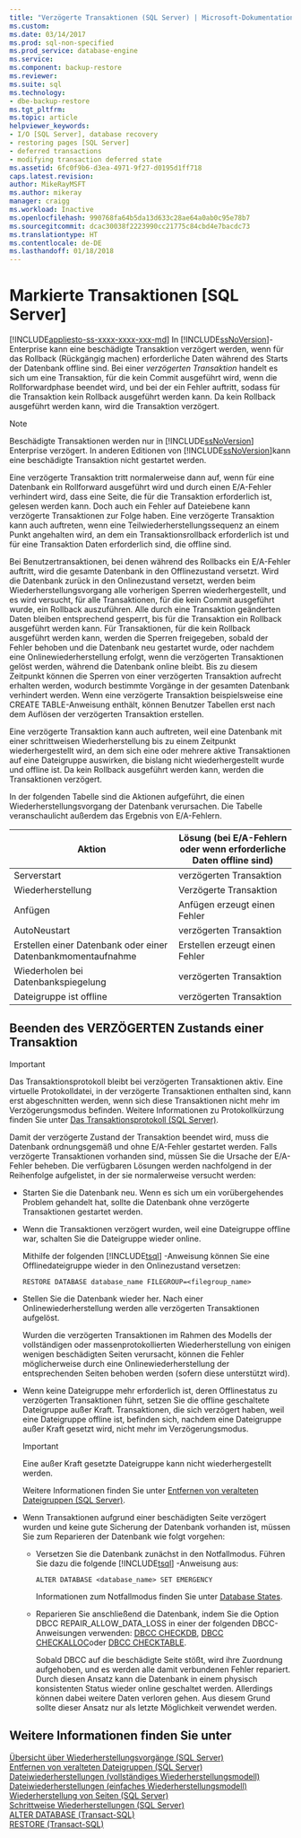 ```yaml
---
title: "Verzögerte Transaktionen (SQL Server) | Microsoft-Dokumentation"
ms.custom: 
ms.date: 03/14/2017
ms.prod: sql-non-specified
ms.prod_service: database-engine
ms.service: 
ms.component: backup-restore
ms.reviewer: 
ms.suite: sql
ms.technology:
- dbe-backup-restore
ms.tgt_pltfrm: 
ms.topic: article
helpviewer_keywords:
- I/O [SQL Server], database recovery
- restoring pages [SQL Server]
- deferred transactions
- modifying transaction deferred state
ms.assetid: 6fc0f9b6-d3ea-4971-9f27-d0195d1ff718
caps.latest.revision: 
author: MikeRayMSFT
ms.author: mikeray
manager: craigg
ms.workload: Inactive
ms.openlocfilehash: 990768fa64b5da13d633c28ae64a0ab0c95e78b7
ms.sourcegitcommit: dcac30038f2223990cc21775c84cbd4e7bacdc73
ms.translationtype: HT
ms.contentlocale: de-DE
ms.lasthandoff: 01/18/2018
---
```

# <a name="deferred-transactions-sql-server"></a>Markierte Transaktionen [SQL Server]
[!INCLUDE[appliesto-ss-xxxx-xxxx-xxx-md](../../includes/appliesto-ss-xxxx-xxxx-xxx-md.md)] In [!INCLUDE[ssNoVersion](../../includes/ssnoversion-md.md)]-Enterprise kann eine beschädigte Transaktion verzögert werden, wenn für das Rollback (Rückgängig machen) erforderliche Daten während des Starts der Datenbank offline sind. Bei einer *verzögerten Transaktion* handelt es sich um eine Transaktion, für die kein Commit ausgeführt wird, wenn die Rollforwardphase beendet wird, und bei der ein Fehler auftritt, sodass für die Transaktion kein Rollback ausgeführt werden kann. Da kein Rollback ausgeführt werden kann, wird die Transaktion verzögert.  
  
> [!NOTE]  
>  Beschädigte Transaktionen werden nur in [!INCLUDE[ssNoVersion](../../includes/ssnoversion-md.md)] Enterprise verzögert. In anderen Editionen von [!INCLUDE[ssNoVersion](../../includes/ssnoversion-md.md)]kann eine beschädigte Transaktion nicht gestartet werden.  
  
 Eine verzögerte Transaktion tritt normalerweise dann auf, wenn für eine Datenbank ein Rollforward ausgeführt wird und durch einen E/A-Fehler verhindert wird, dass eine Seite, die für die Transaktion erforderlich ist, gelesen werden kann. Doch auch ein Fehler auf Dateiebene kann verzögerte Transaktionen zur Folge haben. Eine verzögerte Transaktion kann auch auftreten, wenn eine Teilwiederherstellungssequenz an einem Punkt angehalten wird, an dem ein Transaktionsrollback erforderlich ist und für eine Transaktion Daten erforderlich sind, die offline sind.  
  
 Bei Benutzertransaktionen, bei denen während des Rollbacks ein E/A-Fehler auftritt, wird die gesamte Datenbank in den Offlinezustand versetzt. Wird die Datenbank zurück in den Onlinezustand versetzt, werden beim Wiederherstellungsvorgang alle vorherigen Sperren wiederhergestellt, und es wird versucht, für alle Transaktionen, für die kein Commit ausgeführt wurde, ein Rollback auszuführen. Alle durch eine Transaktion geänderten Daten bleiben entsprechend gesperrt, bis für die Transaktion ein Rollback ausgeführt werden kann. Für Transaktionen, für die kein Rollback ausgeführt werden kann, werden die Sperren freigegeben, sobald der Fehler behoben und die Datenbank neu gestartet wurde, oder nachdem eine Onlinewiederherstellung erfolgt, wenn die verzögerten Transaktionen gelöst werden, während die Datenbank online bleibt. Bis zu diesem Zeitpunkt können die Sperren von einer verzögerten Transaktion aufrecht erhalten werden, wodurch bestimmte Vorgänge in der gesamten Datenbank verhindert werden. Wenn eine verzögerte Transaktion beispielsweise eine CREATE TABLE-Anweisung enthält, können Benutzer Tabellen erst nach dem Auflösen der verzögerten Transaktion erstellen.  
  
 Eine verzögerte Transaktion kann auch auftreten, weil eine Datenbank mit einer schrittweisen Wiederherstellung bis zu einem Zeitpunkt wiederhergestellt wird, an dem sich eine oder mehrere aktive Transaktionen auf eine Dateigruppe auswirken, die bislang nicht wiederhergestellt wurde und offline ist. Da kein Rollback ausgeführt werden kann, werden die Transaktionen verzögert.  
  
 In der folgenden Tabelle sind die Aktionen aufgeführt, die einen Wiederherstellungsvorgang der Datenbank verursachen. Die Tabelle veranschaulicht außerdem das Ergebnis von E/A-Fehlern.  
  
|Aktion|Lösung (bei E/A-Fehlern oder wenn erforderliche Daten offline sind)|  
|------------|-----------------------------------------------------------------------|  
|Serverstart|verzögerten Transaktion|  
|Wiederherstellung|Verzögerte Transaktion|  
|Anfügen|Anfügen erzeugt einen Fehler|  
|AutoNeustart|verzögerten Transaktion|  
|Erstellen einer Datenbank oder einer Datenbankmomentaufnahme|Erstellen erzeugt einen Fehler|  
|Wiederholen bei Datenbankspiegelung|verzögerten Transaktion|  
|Dateigruppe ist offline|verzögerten Transaktion|  
  
## <a name="moving-a-transaction-out-of-the-deferred-state"></a>Beenden des VERZÖGERTEN Zustands einer Transaktion  
  
> [!IMPORTANT]  
>  Das Transaktionsprotokoll bleibt bei verzögerten Transaktionen aktiv. Eine virtuelle Protokolldatei, in der verzögerte Transaktionen enthalten sind, kann erst abgeschnitten werden, wenn sich diese Transaktionen nicht mehr im Verzögerungsmodus befinden. Weitere Informationen zu Protokollkürzung finden Sie unter [Das Transaktionsprotokoll &#40;SQL Server&#41;](../../relational-databases/logs/the-transaction-log-sql-server.md).  
  
 Damit der verzögerte Zustand der Transaktion beendet wird, muss die Datenbank ordnungsgemäß und ohne E/A-Fehler gestartet werden. Falls verzögerte Transaktionen vorhanden sind, müssen Sie die Ursache der E/A-Fehler beheben. Die verfügbaren Lösungen werden nachfolgend in der Reihenfolge aufgelistet, in der sie normalerweise versucht werden:  
  
-   Starten Sie die Datenbank neu. Wenn es sich um ein vorübergehendes Problem gehandelt hat, sollte die Datenbank ohne verzögerte Transaktionen gestartet werden.  
  
-   Wenn die Transaktionen verzögert wurden, weil eine Dateigruppe offline war, schalten Sie die Dateigruppe wieder online.  
  
     Mithilfe der folgenden [!INCLUDE[tsql](../../includes/tsql-md.md)] -Anweisung können Sie eine Offlinedateigruppe wieder in den Onlinezustand versetzen:  
  
    ```  
    RESTORE DATABASE database_name FILEGROUP=<filegroup_name>  
    ```  
  
-   Stellen Sie die Datenbank wieder her. Nach einer Onlinewiederherstellung werden alle verzögerten Transaktionen aufgelöst.  
  
     Wurden die verzögerten Transaktionen im Rahmen des Modells der vollständigen oder massenprotokollierten Wiederherstellung von einigen wenigen beschädigten Seiten verursacht, können die Fehler möglicherweise durch eine Onlinewiederherstellung der entsprechenden Seiten behoben werden (sofern diese unterstützt wird).  
  
-   Wenn keine Dateigruppe mehr erforderlich ist, deren Offlinestatus zu verzögerten Transaktionen führt, setzen Sie die offline geschaltete Dateigruppe außer Kraft. Transaktionen, die sich verzögert haben, weil eine Dateigruppe offline ist, befinden sich, nachdem eine Dateigruppe außer Kraft gesetzt wird, nicht mehr im Verzögerungsmodus.  
  
    > [!IMPORTANT]  
    >  Eine außer Kraft gesetzte Dateigruppe kann nicht wiederhergestellt werden.  
  
     Weitere Informationen finden Sie unter [Entfernen von veralteten Dateigruppen &#40;SQL Server&#41;](../../relational-databases/backup-restore/remove-defunct-filegroups-sql-server.md).  
  
-   Wenn Transaktionen aufgrund einer beschädigten Seite verzögert wurden und keine gute Sicherung der Datenbank vorhanden ist, müssen Sie zum Reparieren der Datenbank wie folgt vorgehen:  
  
    -   Versetzen Sie die Datenbank zunächst in den Notfallmodus. Führen Sie dazu die folgende [!INCLUDE[tsql](../../includes/tsql-md.md)] -Anweisung aus:  
  
        ```  
        ALTER DATABASE <database_name> SET EMERGENCY  
        ```  
  
         Informationen zum Notfallmodus finden Sie unter [Database States](../../relational-databases/databases/database-states.md).  
  
    -   Reparieren Sie anschließend die Datenbank, indem Sie die Option DBCC REPAIR_ALLOW_DATA_LOSS in einer der folgenden DBCC-Anweisungen verwenden: [DBCC CHECKDB](../../t-sql/database-console-commands/dbcc-checkdb-transact-sql.md), [DBCC CHECKALLOC](../../t-sql/database-console-commands/dbcc-checkalloc-transact-sql.md)oder [DBCC CHECKTABLE](../../t-sql/database-console-commands/dbcc-checktable-transact-sql.md).  
  
         Sobald DBCC auf die beschädigte Seite stößt, wird ihre Zuordnung aufgehoben, und es werden alle damit verbundenen Fehler repariert. Durch diesen Ansatz kann die Datenbank in einem physisch konsistenten Status wieder online geschaltet werden. Allerdings können dabei weitere Daten verloren gehen. Aus diesem Grund sollte dieser Ansatz nur als letzte Möglichkeit verwendet werden.  
  
## <a name="see-also"></a>Weitere Informationen finden Sie unter  
 [Übersicht über Wiederherstellungsvorgänge &#40;SQL Server&#41;](../../relational-databases/backup-restore/restore-and-recovery-overview-sql-server.md)   
 [Entfernen von veralteten Dateigruppen &#40;SQL Server&#41;](../../relational-databases/backup-restore/remove-defunct-filegroups-sql-server.md)   
 [Dateiwiederherstellungen &#40;vollständiges Wiederherstellungsmodell&#41;](../../relational-databases/backup-restore/file-restores-full-recovery-model.md)   
 [Dateiwiederherstellungen &#40;einfaches Wiederherstellungsmodell&#41;](../../relational-databases/backup-restore/file-restores-simple-recovery-model.md)   
 [Wiederherstellung von Seiten &#40;SQL Server&#41;](../../relational-databases/backup-restore/restore-pages-sql-server.md)   
 [Schrittweise Wiederherstellungen &#40;SQL Server&#41;](../../relational-databases/backup-restore/piecemeal-restores-sql-server.md)   
 [ALTER DATABASE &#40;Transact-SQL&#41;](../../t-sql/statements/alter-database-transact-sql.md)   
 [RESTORE &#40;Transact-SQL&#41;](../../t-sql/statements/restore-statements-transact-sql.md)  
  
  
